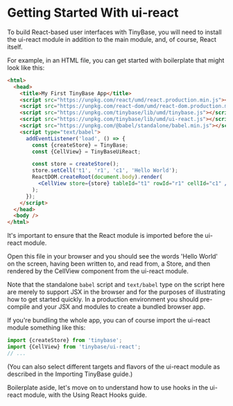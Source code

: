 # Getting Started With ui-react

To build React-based user interfaces with TinyBase, you will need to install the
ui-react module in addition to the main module, and, of course, React itself.

For example, in an HTML file, you can get started with boilerplate that might
look like this:

```html
<html>
  <head>
    <title>My First TinyBase App</title>
    <script src="https://unpkg.com/react/umd/react.production.min.js"></script>
    <script src="https://unpkg.com/react-dom/umd/react-dom.production.min.js"></script>
    <script src="https://unpkg.com/tinybase/lib/umd/tinybase.js"></script>
    <script src="https://unpkg.com/tinybase/lib/umd/ui-react.js"></script>
    <script src="https://unpkg.com/@babel/standalone/babel.min.js"></script>
    <script type="text/babel">
      addEventListener('load', () => {
        const {createStore} = TinyBase;
        const {CellView} = TinyBaseUiReact;

        const store = createStore();
        store.setCell('t1', 'r1', 'c1', 'Hello World');
        ReactDOM.createRoot(document.body).render(
          <CellView store={store} tableId="t1" rowId="r1" cellId="c1" />,
        );
      });
    </script>
  </head>
  <body />
</html>
```

It's important to ensure that the React module is imported before the ui-react
module.

Open this file in your browser and you should see the words 'Hello World' on the
screen, having been written to, and read from, a Store, and then rendered by the
CellView component from the ui-react module.

Note that the standalone `babel` script and `text/babel` type on the script here
are merely to support JSX in the browser and for the purposes of illustrating
how to get started quickly. In a production environment you should pre-compile
and your JSX and modules to create a bundled browser app.

If you're bundling the whole app, you can of course import the ui-react module
something like this:

```js yolo
import {createStore} from 'tinybase';
import {CellView} from 'tinybase/ui-react';
// ...
```

(You can also select different targets and flavors of the ui-react module as
described in the Importing TinyBase guide.)

Boilerplate aside, let's move on to understand how to use hooks in the ui-react
module, with the Using React Hooks guide.
